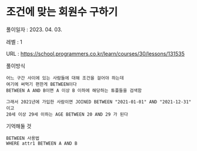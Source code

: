 # 조건에 맞는 회원수 구하기
풀이일자 : 2023. 04. 03.  
    
레벨 : 1    

URL : https://school.programmers.co.kr/learn/courses/30/lessons/131535
    
풀이방식    

    어느 구간 사이에 있는 사람들에 대해 조건을 걸어야 하는데
    여기에 써먹기 편한게 BETWEEN이다
    BETWEEN A AND B이면 A 이상 B 이하에 해당하는 튜플들을 검색함

    그래서 2021년에 가입한 사람이면 JOINED BETWEEN "2021-01-01" AND "2021-12-31" 이고
    20세 이상 29세 이하는 AGE BETWEEN 20 AND 29 가 된다

기억해둘 것  
    
    BETWEEN 사용법
    WHERE attr1 BETWEEN A AND B
